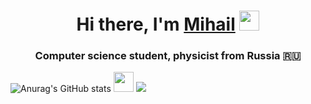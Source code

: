<h1 align="center">Hi there, I'm <a href="https://t.me/Hhda122" target="_blank">Mihail</a> 
<img src="https://github.com/blackcater/blackcater/raw/main/images/Hi.gif" height="32"/></h1>
<h3 align="center">Computer science student, physicist from Russia 🇷🇺</h3>

![Anurag's GitHub stats](https://github-readme-stats.vercel.app/api?username=Alienmisha)
<img src="[(https://github-readme-stats.vercel.app/api?username=Alienmisha)](https://readme-jokes.vercel.app/api)" height="32"/></h1>
![](https://github-profile-summary-cards.vercel.app/api/cards/profile-details?username=Alienmisha&theme=solarized_dark)

